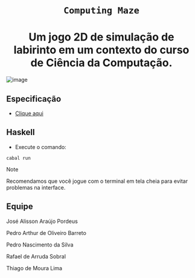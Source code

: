 # <h1 align="center"> `Computing Maze` </h1>

<h1 align="center"> Um jogo 2D de simulação de labirinto em um contexto do curso de Ciência da Computação. </h1>

![image](https://github.com/user-attachments/assets/9fd7be8d-7a8f-4ced-8492-b08b8de46467)

## Especificação

- [Clique aqui](https://drive.google.com/file/d/1UtEVLC9ee2bY4JHJCjS_nfQyT0yd_1WY/view?usp=sharing)

## Haskell

- Execute o comando:

```
cabal run
```

> [!NOTE]
> Recomendamos que você jogue com o terminal em tela cheia para evitar problemas na interface.

## Equipe

José Alisson Araújo Pordeus

Pedro Arthur de Oliveiro Barreto

Pedro Nascimento da Silva

Rafael de Arruda Sobral

Thiago de Moura Lima
